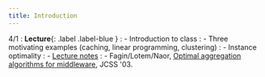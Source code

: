 ```yaml
---
title: Introduction
---
```


4/1
: **Lecture**{: .label .label-blue }
: - Introduction to class
: - Three motivating examples (caching, linear programming, clustering)
: - Instance optimality
: - [Lecture notes](https://vitercik.github.io/probability/assets/notes/l1.pdf)
: - Fagin/Lotem/Naor, [Optimal aggregation algorithms for middleware](https://arxiv.org/abs/cs/0204046), JCSS '03.
